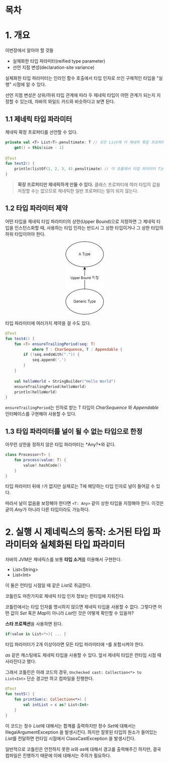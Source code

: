 # 목차

# 1. 개요

이번장에서 알아야 할 것들

- 실체화한 타입 파라미터(reified type parameter)
- 선언 지점 변성(declaration-site variance)

실체화한 타입 파라미터는 인라인 함수 호출에서 타입 인자로 쓰인 구체적인 타입을 "실행" 시점에 알 수 있다.

선언 지점 변성은 상위/하위 타입 관계에 따라 두 제네릭 타입이 어떤 관계가 되는지 지정할 수 있는데, 자바의 와일드 카드와 비슷하다고 보면 된다.

## 1.1 제네릭 타입 파라미터

제네릭 확장 프로퍼티를 선언할 수 있다.

```kotlin
private val <T> List<T>.penultimate: T // 모든 List에 이 제네릭 확장 프로퍼티를 사용할 수 있다.
    get() = this[size - 1]

@Test
fun test2() {
    println(listOf(1, 2, 3, 4).penultimate) // 이 호출에서 타입 파라미터 T는 int로 추론된다.
}
```

> **확장 프로퍼티만 제네릭하게 만들 수 있다.** 클래스 프로퍼티에 여러 타입의 값을 저장할 수는 없으므로 제네릭한 일반 프로퍼티는 말이 되지 않는다.

## 1.2 타입 파라미터 제약

어떤 타입을 제네릭 타입 파라미터의 상한(Upper Bound)으로 지정하면 그 제네릭 타입을 인스턴스화할 때, 사용하는 타입 인자는 반드시 그 상한 타입이거나 그 상한 타입의 하위 타입이어야 한다.


<p align="center"><img src="image/generics_1.jpg"></p>

타입 파라미터에 여러가지 제약을 걸 수도 있다.

```kotlin
@Test
fun test4() {
    fun <T> ensureTrailingPeriod(seq: T)
            where T : CharSequence, T : Appendable {
        if (!seq.endsWith(".")) {
            seq.append('.')
        }
    }

    val helloWorld = StringBuilder("Hello World")
    ensureTrailingPeriod(helloWorld)
    println(helloWorld)
}
```

`ensureTrailingPeriod`는 인자로 받는 T 타입이 *CharSequence* 와 *Appendable* 인터페이스를 구현해야
사용할 수 있다.

## 1.3 타입 파라미터를 널이 될 수 없는 타입으로 한정

아무런 상한을 정하지 않은 타입 파라미터는 *Any?*와 같다.

```kotlin
class Processor<T> {
    fun process(value: T) {
        value?.hashCode()
    }
}
```

타입 파라미터 뒤에 `?`가 없지만 실제로는 T에 해당하는 타입 인자로 널이 들어갈 수 있다.

따라서 널이 없음을 보장해야 한다면 `<T: Any>` 같이 상한 타입을 지정해야 한다.
이것은 굳이 *Any*가 아니라 다른 타입이라도 가능하다.

# 2. 실행 시 제네릭스의 동작: 소거된 타입 파라미터와 실체화된 타입 파라미터

자바의 JVM은 제네릭스를 보통 **타입 소거**를 이용해서 구현한다.

- List&lt;String&gt;
- List&lt;Int&gt;

이 둘은 런타임 시점일 때 같은 *List*로 취급한다.

코틀린도 마찬가지로 제네릭 타입 인자 정보는 런타임에 지워진다.

코틀린에서는 타입 인자를 명시하지 않으면 제네릭 타입을 사용할 수 없다.
그렇다면 어떤 값이 *Set* 혹은 *Map*이 아니라 *List*인 것은 어떻게 확인할 수 있을까?

**스타 프로젝션**을 사용하면 된다.

```kotlin
if(value is List<*>){ ... }
```

타입 파라미터가 2개 이상이라면 모든 타입 파라미터에 `*`를 포함시켜야 한다.

*as* 같은 캐스팅에도 제네릭 타입을 사용할 수 있다. 앞서 제네릭 타입은 런타임 시점 때 사라진다고 했다.

그래서 코틀린은 아래 코드의 경우, `Unchecked cast: Collection<*> to List<Int>` 단순 경고만 하고 컴파일을 진행한다.

```kotlin
@Test
fun test5() {
    fun printSum(c: Collection<*>) {
        val intList = c as? List<Int>
    }
}
```

이 코드는 정수 *List*에 대해서는 합계를 출력하지만 정수 *Set*에 대해서는 IllegalArgumentException 을 발생시킨다.
하지만 잘못된 타입의 원소가 들어있는 *List*를 전달하면 런타임 시점에서 ClassCastException 을 발생시킨다.

일반적으로 코틀린은 안전하지 못한 *is*와 *as*에 대해서 경고를 출력해주긴 하지만, 결국 컴파일은 진행하기 때문에
이에 대해서는 주의가 필요하다.